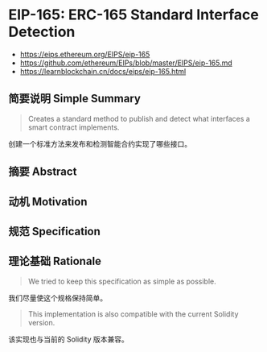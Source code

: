 # EIP-165: ERC-165 Standard Interface Detection

- <https://eips.ethereum.org/EIPS/eip-165>
- <https://github.com/ethereum/EIPs/blob/master/EIPS/eip-165.md>
- <https://learnblockchain.cn/docs/eips/eip-165.html>

## 简要说明 Simple Summary

> Creates a standard method to publish and detect what interfaces a smart contract implements.

创建一个标准方法来发布和检测智能合约实现了哪些接口。

## 摘要 Abstract

## 动机 Motivation

## 规范 Specification

## 理论基础 Rationale

> We tried to keep this specification as simple as possible.

我们尽量使这个规格保持简单。

> This implementation is also compatible with the current Solidity version.

该实现也与当前的 Solidity 版本兼容。
